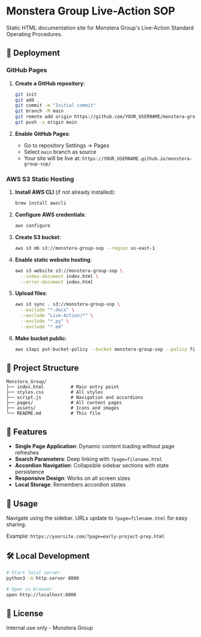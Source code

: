 # Monstera Group Live-Action SOP

Static HTML documentation site for Monstera Group's Live-Action Standard Operating Procedures.

## 🚀 Deployment

### GitHub Pages

1. **Create a GitHub repository**:
   ```bash
   git init
   git add .
   git commit -m "Initial commit"
   git branch -M main
   git remote add origin https://github.com/YOUR_USERNAME/monstera-group-sop.git
   git push -u origin main
   ```

2. **Enable GitHub Pages**:
   - Go to repository Settings → Pages
   - Select `main` branch as source
   - Your site will be live at: `https://YOUR_USERNAME.github.io/monstera-group-sop/`

### AWS S3 Static Hosting

1. **Install AWS CLI** (if not already installed):
   ```bash
   brew install awscli
   ```

2. **Configure AWS credentials**:
   ```bash
   aws configure
   ```

3. **Create S3 bucket**:
   ```bash
   aws s3 mb s3://monstera-group-sop --region us-east-1
   ```

4. **Enable static website hosting**:
   ```bash
   aws s3 website s3://monstera-group-sop \
     --index-document index.html \
     --error-document index.html
   ```

5. **Upload files**:
   ```bash
   aws s3 sync . s3://monstera-group-sop \
     --exclude "*.docx" \
     --exclude "Live-Action/*" \
     --exclude "*.py" \
     --exclude "*.md"
   ```

6. **Make bucket public**:
   ```bash
   aws s3api put-bucket-policy --bucket monstera-group-sop --policy file://bucket-policy.json
   ```

## 📁 Project Structure

```
Monstera_Group/
├── index.html          # Main entry point
├── styles.css          # All styles
├── script.js           # Navigation and accordions
├── pages/              # All content pages
├── assets/             # Icons and images
└── README.md           # This file
```

## 🎨 Features

- **Single Page Application**: Dynamic content loading without page refreshes
- **Search Parameters**: Deep linking with `?page=filename.html`
- **Accordion Navigation**: Collapsible sidebar sections with state persistence
- **Responsive Design**: Works on all screen sizes
- **Local Storage**: Remembers accordion states

## 🔗 Usage

Navigate using the sidebar. URLs update to `?page=filename.html` for easy sharing.

Example: `https://yoursite.com/?page=early-project-prep.html`

## 🛠️ Local Development

```bash
# Start local server
python3 -m http.server 8000

# Open in browser
open http://localhost:8000
```

## 📝 License

Internal use only - Monstera Group


